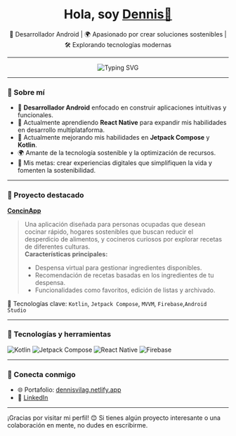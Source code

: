 <div align="center">
  <h1>Hola, soy <a href="https://dennisvilag.netlify.app/">Dennis👋</a></h1>
  <p>🚀 Desarrollador Android | 🌍 Apasionado por crear soluciones sostenibles | 🛠️ Explorando tecnologías modernas</p>
</div>

---

<div align="center">
    <img src="https://readme-typing-svg.herokuapp.com?font=Fira+Code&size=22&pause=500&color=blue&center=true&vCenter=true&width=435&lines=Antes+de+continuar;¡Muchas+gracias!" alt="Typing SVG" />
</div>

---

### 🌟 Sobre mí
- 📱 **Desarrollador Android** enfocado en construir aplicaciones intuitivas y funcionales.
- 🌱 Actualmente aprendiendo **React Native** para expandir mis habilidades en desarrollo multiplataforma.
- 🌱 Actualmente mejorando mis habilidades en **Jetpack Compose** y **Kotlin**.
- 🌍 Amante de la tecnología sostenible y la optimización de recursos.
- 🎯 Mis metas: crear experiencias digitales que simplifiquen la vida y fomenten la sostenibilidad.

---

### 📌 Proyecto destacado
**[ConcinApp](https://github.com/DennisVilAg/CocinAPP_TFG)**  
> Una aplicación diseñada para personas ocupadas que desean cocinar rápido, hogares sostenibles que buscan reducir el desperdicio de alimentos, y cocineros curiosos por explorar recetas de diferentes culturas.  
> **Características principales:**
> - Despensa virtual para gestionar ingredientes disponibles.
> - Recomendación de recetas basadas en los ingredientes de tu despensa.
> - Funcionalidades como favoritos, edición de listas y archivado.

🔑 Tecnologías clave: `Kotlin`, `Jetpack Compose`, `MVVM`, `Firebase`,`Android Studio`

---

### 🔧 Tecnologías y herramientas
![Kotlin](https://img.shields.io/badge/Kotlin-0095D5?style=for-the-badge&logo=kotlin&logoColor=white)
![Jetpack Compose](https://img.shields.io/badge/Jetpack_Compose-4285F4?style=for-the-badge&logo=android&logoColor=white)
![React Native](https://img.shields.io/badge/React_Native-61DAFB?style=for-the-badge&logo=react&logoColor=black)
![Firebase](https://img.shields.io/badge/Firebase-FFCA28?style=for-the-badge&logo=firebase&logoColor=black)

---

### 🤝 Conecta conmigo
- 🌐 Portafolio: [dennisvilag.netlify.app](https://dennisvilag.netlify.app/)
- 💼 [LinkedIn](https://www.linkedin.com/in/dennis-villanueva-agustines/)  

---

¡Gracias por visitar mi perfil! 😊 Si tienes algún proyecto interesante o una colaboración en mente, no dudes en escribirme.
